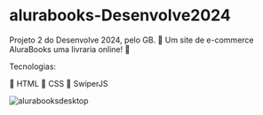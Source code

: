 # alurabooks-Desenvolve2024

Projeto 2 do Desenvolve 2024, pelo GB.
📕 Um site de e-commerce AluraBooks uma livraria online! 📕 

Tecnologias:

📍 HTML
📍 CSS
📍 SwiperJS

![alurabooksdesktop](https://github.com/KarolSouzaS/alurabooks-Desenvolve2024/assets/125404860/92860f30-335d-4217-b5d1-9a378d094ec0)





